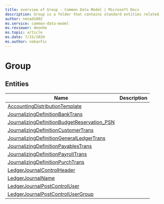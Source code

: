 ```yaml
---
title: overview of Group - Common Data Model | Microsoft Docs
description: Group is a folder that contains standard entities related to the Common Data Model.
author: nenad1002
ms.service: common-data-model
ms.reviewer: deonhe
ms.topic: article
ms.date: 7/15/2020
ms.author: nebanfic
---
```


# Group


## Entities

|Name|Description|
|---|---|
|[AccountingDistributionTemplate](AccountingDistributionTemplate.md)||
|[JournalizingDefinitionBankTrans](JournalizingDefinitionBankTrans.md)||
|[JournalizingDefinitionBudgetReservation_PSN](JournalizingDefinitionBudgetReservation_PSN.md)||
|[JournalizingDefinitionCustomerTrans](JournalizingDefinitionCustomerTrans.md)||
|[JournalizingDefinitionGeneralLedgerTrans](JournalizingDefinitionGeneralLedgerTrans.md)||
|[JournalizingDefinitionPayablesTrans](JournalizingDefinitionPayablesTrans.md)||
|[JournalizingDefinitionPayrollTrans](JournalizingDefinitionPayrollTrans.md)||
|[JournalizingDefinitionPurchTrans](JournalizingDefinitionPurchTrans.md)||
|[LedgerJournalControlHeader](LedgerJournalControlHeader.md)||
|[LedgerJournalName](LedgerJournalName.md)||
|[LedgerJournalPostControlUser](LedgerJournalPostControlUser.md)||
|[LedgerJournalPostControlUserGroup](LedgerJournalPostControlUserGroup.md)||
